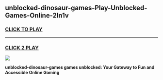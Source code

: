 
## unblocked-dinosaur-games-Play-Unblocked-Games-Online-2ln1v
<h3>
<a href="https://premium76.site?title=unblocked-dinosaur-games&ref=24A">CLICK TO PLAY</a></h3>
<hr>

<h3>
<a href="https://premium76.site?title=unblocked-dinosaur-games&ref=24A">CLICK 2 PLAY</a>
  
</h3>

<a href="https://premium76.site?title=unblocked-dinosaur-games&ref=24A"><img src="https://clearcache.store/games.png"></a>


**unblocked-dinosaur-games games unblocked: Your Gateway to Fun and Accessible Online Gaming**
